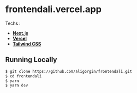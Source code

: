 # frontendali.vercel.app

Techs :

- **[Next.js](https://nextjs.org/)**
- **[Vercel](https://vercel.com)**
- **[Tailwind CSS](https://tailwindcss.com/)**

## Running Locally

```bash
$ git clone https://github.com/aligorgin/frontendali.git
$ cd frontendali
$ yarn
$ yarn dev
```
